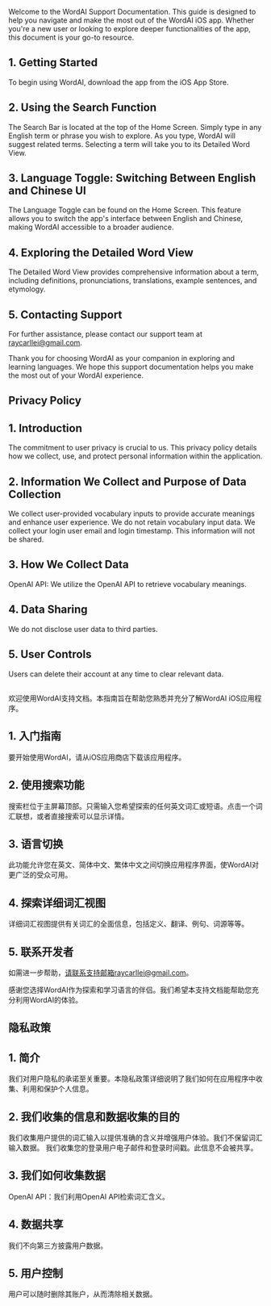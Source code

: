 Welcome to the WordAI Support Documentation. This guide is designed to help you navigate and make the most out of the WordAI iOS app. Whether you're a new user or looking to explore deeper functionalities of the app, this document is your go-to resource.


## 1. Getting Started

To begin using WordAI, download the app from the iOS App Store. 

## 2. Using the Search Function

The Search Bar is located at the top of the Home Screen. Simply type in any English term or phrase you wish to explore. As you type, WordAI will suggest related terms. Selecting a term will take you to its Detailed Word View.

## 3. Language Toggle: Switching Between English and Chinese UI

The Language Toggle can be found on the Home Screen. This feature allows you to switch the app's interface between English and Chinese, making WordAI accessible to a broader audience.

## 4. Exploring the Detailed Word View

The Detailed Word View provides comprehensive information about a term, including definitions, pronunciations, translations, example sentences, and etymology.


## 5. Contacting Support

For further assistance, please contact our support team at raycarllei@gmail.com. 

Thank you for choosing WordAI as your companion in exploring and learning languages. We hope this support documentation helps you make the most out of your WordAI experience.


## Privacy Policy
## 1. Introduction

The commitment to user privacy is crucial to us. This privacy policy details how we collect, use, and protect personal information within the application.

## 2. Information We Collect and Purpose of Data Collection

We collect user-provided vocabulary inputs to provide accurate meanings and enhance user experience. We do not retain vocabulary input data.
We collect your login user email and login timestamp. This information will not be shared.

## 3. How We Collect Data

OpenAI API: We utilize the OpenAI API to retrieve vocabulary meanings.

## 4. Data Sharing

We do not disclose user data to third parties.

## 5. User Controls
Users can delete their account at any time to clear relevant data.



##

欢迎使用WordAI支持文档。本指南旨在帮助您熟悉并充分了解WordAI iOS应用程序。
## 1. 入门指南

要开始使用WordAI，请从iOS应用商店下载该应用程序。

## 2. 使用搜索功能

搜索栏位于主屏幕顶部。只需输入您希望探索的任何英文词汇或短语。点击一个词汇联想，或者直接搜索可以显示详情。

## 3. 语言切换

此功能允许您在英文、简体中文、繁体中文之间切换应用程序界面，使WordAI对更广泛的受众可用。

## 4. 探索详细词汇视图

详细词汇视图提供有关词汇的全面信息，包括定义、翻译、例句、词源等等。

## 5. 联系开发者

如需进一步帮助，请联系支持邮箱raycarllei@gmail.com。

感谢您选择WordAI作为探索和学习语言的伴侣。我们希望本支持文档能帮助您充分利用WordAI的体验。

## 隐私政策
## 1. 简介

我们对用户隐私的承诺至关重要。本隐私政策详细说明了我们如何在应用程序中收集、利用和保护个人信息。

## 2. 我们收集的信息和数据收集的目的

我们收集用户提供的词汇输入以提供准确的含义并增强用户体验。我们不保留词汇输入数据。
我们收集您的登录用户电子邮件和登录时间戳。此信息不会被共享。

## 3. 我们如何收集数据

OpenAI API：我们利用OpenAI API检索词汇含义。

## 4. 数据共享

我们不向第三方披露用户数据。

## 5. 用户控制
用户可以随时删除其账户，从而清除相关数据。
